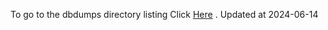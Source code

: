 To go to the dbdumps directory listing Click [Here](https://ipfs.io/ipfs/bafkreih5swghhzhaicl6yakhw6vuirwfpms5zini4iqlnhtc5yciqqx37y) . Updated at 2024-06-14